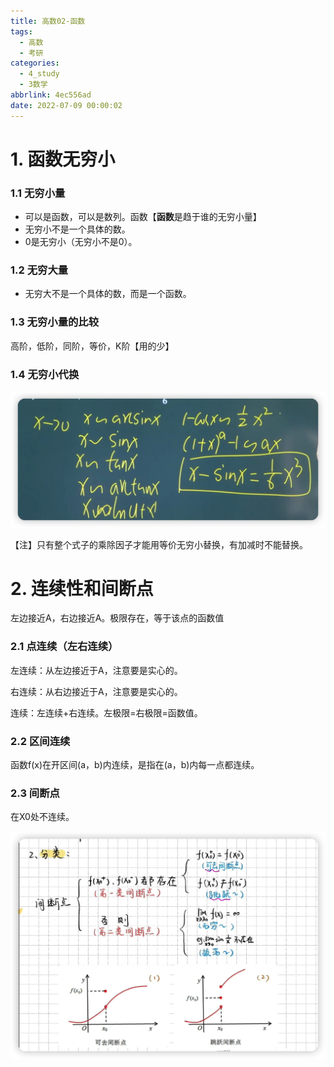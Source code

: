 ```yaml
---
title: 高数02-函数
tags:
  - 高数
  - 考研
categories:
  - 4_study
  - 3数学
abbrlink: 4ec556ad
date: 2022-07-09 00:00:02
---
```


# 1. 函数无穷小

### 1.1 无穷小量

+ 可以是函数，可以是数列。函数【**函数**是趋于谁的无穷小量】
+ 无穷小不是一个具体的数。
+ 0是无穷小（无穷小不是0）。

<!-- more -->

### 1.2 无穷大量

+ 无穷大不是一个具体的数，而是一个函数。

### 1.3 无穷小量的比较

高阶，低阶，同阶，等价，K阶【用的少】

### 1.4 无穷小代换

![image-20220709170257660](高数02-函数/1.jpg)

【注】只有整个式子的乘除因子才能用等价无穷小替换，有加减时不能替换。



# 2. 连续性和间断点

左边接近A，右边接近A。极限存在，等于该点的函数值

### 2.1 点连续（左右连续）

左连续：从左边接近于A，注意要是实心的。

右连续：从右边接近于A，注意要是实心的。

连续：左连续+右连续。左极限=右极限=函数值。

### 2.2 区间连续

函数f(x)在开区间(a，b)内连续，是指在(a，b)内每一点都连续。

### 2.3 间断点

在X0处不连续。

![image-20220709173602948](高数02-函数/2.jpg)

































